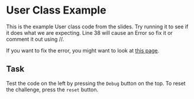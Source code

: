 # User Class Example

This is the example User class code from the slides. Try running it to see if it does what we are expecting. Line 38 will cause an Error so fix it or comment it out using //.

If you want to fix the error, you might want to look at [this page](https://www.w3schools.com/cs/cs_access_modifiers.php).

## Task

Test the code on the left by pressing the `Debug` button on the top. To reset the challenge, press the `reset` button.

